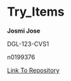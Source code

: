 # Try_Items


**Josmi Jose**

DGL-123-CVS1

n0199376

[Link To Repository](https://github.com/JosmiJose14/Try_Items)